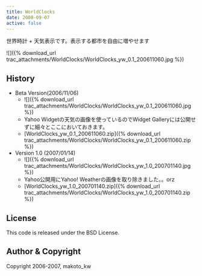 ```yaml
---
title: WorldClocks
date: 2008-09-07
active: false
---
```

世界時計 + 天気表示です。表示する都市を自由に増やせます

![]({% download_url trac_attachments/WorldClocks/WorldClocks_yw_0.1_200611060.jpg %})

## History

* Beta Version(2006/11/06)
  * ![]({% download_url trac_attachments/WorldClocks/WorldClocks_yw_0.1_200611060.jpg %})
  * Yahoo Widgetの天気の画像を使っているのでWidget Galleryには公開せずに細々とここにおいておきます。
  *  [WorldClocks_yw_0.1_200611060.zip]({% download_url trac_attachments/WorldClocks/WorldClocks_yw_0.1_200611060.zip %})
* Version 1.0 (2007/01/14)
  * ![]({% download_url trac_attachments/WorldClocks/WorldClocks_yw_1.0_200701140.jpg %})
  * Yahoo公開用にYahoo! Weatherの画像を取り除きました。。orz
  *  [WorldClocks_yw_1.0_200701140.zip]({% download_url trac_attachments/WorldClocks/WorldClocks_yw_1.0_200701140.zip %})

## License

This code is released under the BSD License.

## Author & Copyright

Copyright 2006-2007, makoto_kw 